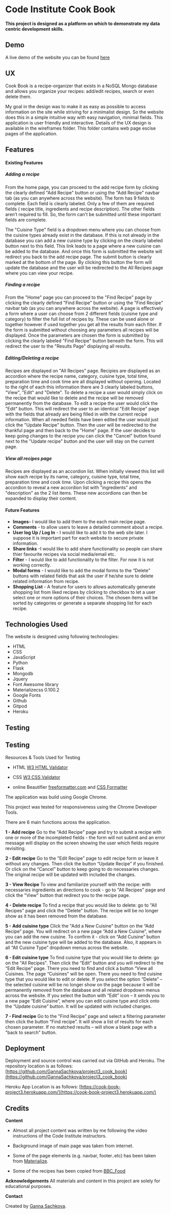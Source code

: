Code Institute Cook Book
======================================


**This project is designed as a platform on which to demonstrate my data centric development skills.**


Demo
-----------------------------------------


A live demo of the website you can be found [here](https://cook-book-project3.herokuapp.com/)


UX
-----------------------------------------

Cook Book is a recipe-organizer that exists in a NoSQL Mongo database and allows you organize your recipes: add/edit recipes, search or even delete them.

My goal in the design was to make it as easy as possible to access information on the site while striving for a minimalist design. So the website does this in a simple intuitive way with easy navigation, minimal fields. This application is user friendly and interactive.
Details of the UX design is available in the wireframes folder. This folder contains web page escise pages of the application.

Features
-----------------------------------------


#### Existing Features


##### Adding a recipe

From the home page, you can proceed to the add recipe form by clicking the clearly defined "Add Recipe" button or using the "Add Recipe" navbar tab (as you can anywhere across the website). The form has 9 fields to complete. Each field is clearly labeled.  Only a few of them are required fields ( recipe title, ingredients and recipe description). The other fields aren’t required to fill. So, the form can't be submitted until these important fields are complete. 
 
The "Cuisine Type" field is a dropdown menu where you can choose from the cuisine types already exist in the database. If this is not already in the database you can add a new cuisine type by clicking on the clearly labeled button next to this field. This link leads to a page where a new cuisine can be added to the database. And once this form is submitted the website will redirect you back to the add recipe page. The submit button is clearly marked at the bottom of the page. By clicking this button the form will update the database and the user will be redirected to the All Recipes page where you can view your recipe.

##### Finding a recipe
From the "Home" page you can proceed to the "Find Recipe" page by clicking the clearly defined "Find Recipe" button or using the "Find Recipe" navbar tab (as you can anywhere across the website). A page is effectively a form where a user can choose from 2 different fields (cuisine type and category) to filter the full list of recipes by. These can be used alone or together however if used together you get all the results from each filter. If the form is submitted without choosing any parameters all recipes will be displayed. Once the parameters are chosen the form is submitted by clicking the clearly labeled "Find Recipe" button beneath the form. This will redirect the user to the "Results Page" displaying all results.
##### Editing/Deleting a recipe
Recipes are displayed on "All Recipes" page. Recipies are displayed as an accordion where the recipe name, category, cuisine type, total time, preparation time and cook time are all displayed without opening. Located to the right of each this information there are 3 clearly labeled buttons, "View", "Edit" and "Delete".  To delete a recipe a user would simply click on the recipe that would like to delete and the recipe will be removed permanently from the database. To edit a recipe the user would click the "Edit" button. This will redirect the user to an identical "Edit Recipe" page with the fields that already are being filled in with the current recipe information. When all needed fields have been edited the user would just click the "Update Recipe" button. Then the user will be redirected to the thankful page and then back to the "Home" page. If the user decides to keep going changes to the recipe you can click the "Cancel" button found next to the "Update recipe" button and the user will stay on the current page.

##### View all recipes page
Recipes are displayed as an accordion list. When initially viewed this list will show each recipe by its name, category, cuisine type, total time, preparation time and cook time. Upon clicking a recipe this opens the accordion to reveal a new accordion list with "ingredients" and "description" as the 2 list items. These new accordions can then be expanded to display their content. 

####  Future Features
*	**Images**– I would like to add them to the each main recipe page. 
*	**Comments** - to allow users to leave a detailed comment about a recipe.
*	**User log Up / Log In** - I would like to add it to the web site later. I suppose it is important part for each website to secure private information. 
*	**Share links** -I would like to add share functionality so people can share thier favourite recipes via social media/email etc.  
*	**Filter** - I would like to add functionality to the filter. For now it is not working correctly. 
*	**Modal forms** -  I would like to add the modal forms to the “Delete” buttons with related fields that ask the user if he/she sure to delete related information from recipe. 
*	**Shopping List** - A feature for users to allows automatically generate shopping list from liked recipes by clicking to checkbox to let a user select one or more options of their choices.  The chosen items will be sorted by categories or generate a separate shopping list for each recipe.  

Technologies Used
-----------------------------------------
The website is designed using following technologies:
*	HTML
*	CSS
*	JavaScript
*	Python
*	Flask
*	Mongodb
*	Jquery
*	Font Awesome library
*	Materializecss 0.100.2
*	Google Fonts
*	Github
*	Gitpod
*	Heroku

Testing
-----------------------------------------

## Testing
Resources & Tools Used for Testing

* HTML [W3 HTML Validator](https://validator.w3.org/)

* CSS  [W3 CSS Validator](https://jigsaw.w3.org/css-validator/)

* online Beautifier [freeformatter.com](https://www.freeformatter.com) and [CSS Formatter](https://www.cleancss.com)

The application was build using Google Chrome.

This project was tested for responsiveness using the Chrome Developer Tools.



There are 6 main functions across the application.

**1 - Add recipe**
Go to the "Add Recipe" page and try to submit a recipe with one or more of the incompleted fields - the form will not submit and an error message will display on the screen showing the user which fields require revisiting.

**2 - Edit recipe**
Go to the "Edit Recipe" page to edit recipe form or leave it without any changes.  Then click the button “Update Recipe” if you finished. Or click on the “Cancel” button to keep going to do necessaries changes. The original recipe will be updated with included the changes. 

**3 - View Recipe** To view and  familiarize yourself with the recipe: with necessaries ingredients an directions to cook - go to "All Recipes" page and click the "View" button that redirect you to the recipe page.

**4 - Delete recipe**
To find a recipe that you would like to delete: go to "All Recipes" page and click the "Delete" button.  The recipe will be no longer show as it has been removed from the database. 


**5 - Add cuisine type**
Click the "Add a New Cuisine" button on the “Add Recipe” page. You will redirect on a new page “Add a New Cuisine”, where you can add the new cuisine. To confirm it - click on “Add Cuisine” button and the new cuisine type will be added to the database. Also, it appears in all “All Cuisine Type” dropdown menus across the website.

**6 - Edit cuisine type**
To find cuisine type that you would like to delete: go on the "All Recipes". Then click the “Edit” button and you will redirect to the “Edit Recipe” page. There you need to find and click a button “View all Cuisines. The page “Cuisines” will be open. There you need to find cuisine type that you would like to edit or delete. 
If you select the option “Delete” – the selected cuisine will be no longer show on the page because it will be permanently removed from the database and all related dropdown menus across the website.
If you select the button with “Edit” icon – it sends you to a new page “Edit Cuisine”, where you can edit cuisine type and click onto the “Update cuisine” button. It will be updated with included changes.

**7 - Find recipe** 
Go to the "Find Recipe" page and select a filtering parameter then click the button “Find recipe”. It will show a list of results for each chosen parameter. If no matched results – will show a blank page with a "back to search" button.


Deployment
----------------------------------------
Deployment and source control was carried out via GitHub and Heroku. The repository location is as follows: [https://github.com/GannaSachkova/project3_cook_book](https://github.com/GannaSachkova/project3_cook_book)

Heroku App Location is as follows: [https://cook-book-project3.herokuapp.com/](https://cook-book-project3.herokuapp.com/)


Credits
----------------------------------------

**Content**
+ Almost all project content was written by me following the video instructions of the Code Institute instructors.

+ Background image of main page was taken from internet.

+ Some of the page elements (e.g. navbar, footer..etc) has been taken from [Materialize](http://archives.materializecss.com/0.100.2/).

+ Some of the recipes has been copied from [BBC_Food](https://www.bbc.com/food/recipes)


**Acknowledgements**
All materials and content in this project are solely for educational purposes.

**Contact**

Created by [Ganna Sachkova](mailto:dorogaya1810@gmail.com).
